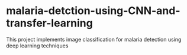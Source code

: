 # malaria-detction-using-CNN-and-transfer-learning
This project implements image classification for malaria detection using deep learning techniques
